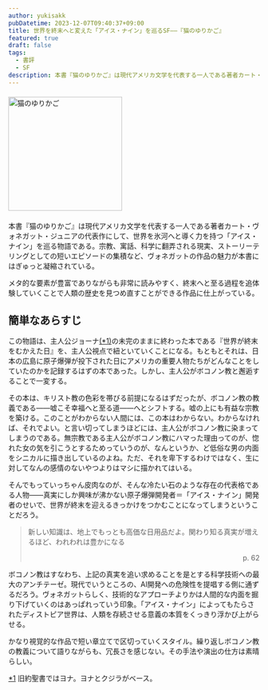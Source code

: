 ```yaml
---
author: yukisakk
pubDatetime: 2023-12-07T09:40:37+09:00
title: 世界を終末へと変えた「アイス・ナイン」を巡るSF——『猫のゆりかご』
featured: true
draft: false
tags:
  - 書評
  - SF
description: 本書『猫のゆりかご』は現代アメリカ文学を代表する一人である著者カート・ヴォネガット・ジュニアの代表作にして、世界を氷河へと導く力を持つ「アイス・ナイン」を巡る物語である。
---
```


<div style="margin: 20px 0">
<a href="https://www.amazon.co.jp/dp/4150103534/ref=nosim?tag=revbooks03-22" class="inline-block" style="margin: 0; padding: 0; border-width: 0;">     
<img src="https://images-na.ssl-images-amazon.com/images/P/4150103534.09.LZZZZZZZ.jpg" alt="猫のゆりかご" style="width: 228px; height: auto; border-radius: 0; margin: 0; padding: 0;"> 
</a>
</div>

本書『猫のゆりかご』は現代アメリカ文学を代表する一人である著者カート・ヴォネガット・ジュニアの代表作にして、世界を氷河へと導く力を持つ「アイス・ナイン」を巡る物語である。宗教、寓話、科学に翻弄される現実、ストーリーテリングとしての短いエピソードの集積など、ヴォネガットの作品の魅力が本書にはぎゅっと凝縮されている。

メタ的な要素が豊富でありながらも非常に読みやすく、終末へと至る過程を追体験していくことで人類の歴史を見つめ直すことができる作品に仕上がっている。

## 簡単なあらすじ

この物語は、主人公ジョーナ<a href="#label2" id="label1">(\*1)</a>の未完のままに終わった本である『世界が終末をむかえた日』を、主人公視点で紐といていくことになる。もともとそれは、日本の広島に原子爆弾が投下された日にアメリカの重要人物たちがどんなことをしていたのかを記録するはずの本であった。しかし、主人公がボコノン教と邂逅することで一変する。

その本は、キリスト教の色彩を帯びる前提になるはずだったが、ボコノン教の教義である——嘘こそ幸福へと至る道——へとシフトする。嘘の上にも有益な宗教を築ける。このことがわからない人間には、この本はわからない。わからなければ、それでよい。と言い切ってしまうほどには、主人公がボコノン教に染まってしまうのである。無宗教である主人公がボコノン教にハマった理由ってのが、惚れた女の気を引こうとするためっていうのが、なんというか、ど低俗な男の内面をシニカルに描き出しているのよね。ただ、それを卑下するわけではなく、生に対してなんの感情のないやつよりはマシに描かれてはいる。

そんでもっていっちゃん皮肉なのが、そんな冷たい石のような存在の代表格である人物——真実にしか興味が沸かない原子爆弾開発者＝「アイス・ナイン」開発者のせいで、世界が終末を迎えるきっかけをつかむことになってしまうということだろう。

> 新しい知識は、地上でもっとも高価な日用品だよ。関わり知る真実が増えるほど、われわれは豊かになる
>
> <div style="text-align: right">p. 62</div>

ボコノン教はすなわち、上記の真実を追い求めることを是とする科学技術への最大のアンチテーゼ。現代でいうところの、AI開発への危険性を提唱する側に通ずるだろう。ヴォネガットらしく、技術的なアプローチよりかは人間的な内面を掘り下げていくのはあっぱれっていう印象。「アイス・ナイン」によってもたらされたディストピア世界は、人類を存続させる意義の本質をくっきり浮かび上がらせる。

かなり視覚的な作品で短い章立てで区切っていくスタイル。繰り返しボコノン教の教義について語りながらも、冗長さを感じない。その手法や演出の仕方は素晴らしい。

<a href="#label1" id="label2">\*1</a> 旧約聖書ではヨナ。ヨナとクジラがベース。
